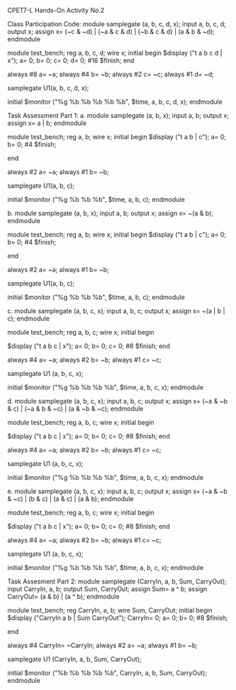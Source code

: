 CPET7-L Hands-On Activity No.2

Class Participation Code:
module samplegate (a, b, c, d, x);
input a, b, c, d;
output x;
assign x= (~c & ~d) | (~a & c & d) | (~b & c & d) | (a & b & ~d);
endmodule

module test_bench;
reg a, b, c, d;
wire x;
initial
begin
$display ("t  a  b  c  d |  x");
	a= 0; b= 0; c= 0; d= 0;
	#16 $finish;
end 

always #8 a= ~a;
always #4 b= ~b;
always #2 c= ~c;
always #1 d= ~d;

samplegate U1(a, b, c, d, x);

initial
$monitor ("%g  %b  %b  %b  %b  %b", $time, a, b, c, d, x);
endmodule

Task Assessment Part 1:
a. module samplegate (a, b, x);
input a, b;
output x;
assign x= a | b;
endmodule

module test_bench;
reg a, b;
wire x;
initial
begin
$display ("t a b | c");
	a= 0; b= 0;
	#4 $finish;
	
end

always #2 a= ~a;
always #1 b= ~b;

samplegate U1(a, b, c);

initial
$monitor ("%g %b %b   %b", $time, a, b, c);
endmodule

b. module samplegate (a, b, x);
input a, b;
output x;
assign x= ~(a & b);
endmodule

module test_bench;
reg a, b;
wire x;
initial
begin
$display ("t a b | c");
	a= 0; b= 0;
	#4 $finish;
	
end

always #2 a= ~a;
always #1 b= ~b;

samplegate U1(a, b, c);

initial
$monitor ("%g %b %b   %b", $time, a, b, c);
endmodule

c. module samplegate (a, b, c, x);
input a, b, c;
output x;
assign x= ~(a | b | c);
endmodule

module test_bench;
reg a, b, c;
wire x;
initial
begin

$display ("t a b c | x");
	a= 0; b= 0; c= 0;
	#8 $finish;
end

always #4 a= ~a;
always #2 b= ~b;
always #1 c= ~c;

samplegate U1 (a, b, c, x);

initial 
$monitor ("%g %b %b %b   %b", $time, a, b, c, x);
endmodule

d. module samplegate (a, b, c, x);
input a, b, c;
output x;
assign x= (~a & ~b & c) | (~a & b & ~c) | (a & ~b & ~c);
endmodule

module test_bench;
reg a, b, c;
wire x;
initial
begin

$display ("t a b c | x");
	a= 0; b= 0; c= 0;
	#8 $finish;
end

always #4 a= ~a;
always #2 b= ~b;
always #1 c= ~c;

samplegate U1 (a, b, c, x);

initial 
$monitor ("%g %b %b %b   %b", $time, a, b, c, x);
endmodule

e. module samplegate (a, b, c, x);
input a, b, c;
output x;
assign x= (~a & ~b & ~c) | (b & c) | (a & c) | (a & b);
endmodule

module test_bench;
reg a, b, c;
wire x;
initial
begin

$display ("t a b c | x");
	a= 0; b= 0; c= 0;
	#8 $finish;
end

always #4 a= ~a;
always #2 b= ~b;
always #1 c= ~c;

samplegate U1 (a, b, c, x);

initial 
$monitor ("%g %b %b %b   %b", $time, a, b, c, x);
endmodule

Task Assesment Part 2:
module samplegate (CarryIn, a, b, Sum, CarryOut);
input CarryIn, a, b;
output Sum, CarryOut;
assign Sum= a ^ b;
assign CarryOut= (a & b) | (a ^ b);
endmodule

module test_bench;
reg CarryIn, a, b;
wire Sum, CarryOut;
initial
begin
$display ("CarryIn a b | Sum CarryOut");
	CarryIn= 0; a= 0; b= 0;
	#8 $finish;
	
end

always #4 CarryIn= ~CarryIn;
always #2 a= ~a;
always #1 b= ~b;

samplegate U1 (CarryIn, a, b, Sum, CarryOut);

initial
$monitor ("%b       %b %b   %b   %b", CarryIn, a, b, Sum, CarryOut);
endmodule	